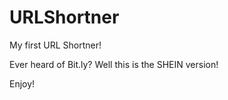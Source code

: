 # URLShortner

My first URL Shortner!

Ever heard of Bit.ly?
Well this is the SHEIN version!

Enjoy!
